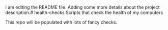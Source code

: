 I am editing the README file. Adding some more details about the project description.# health-checks
Scripts that check the health of my computers


This repo will be populated with lots of fancy checks.

